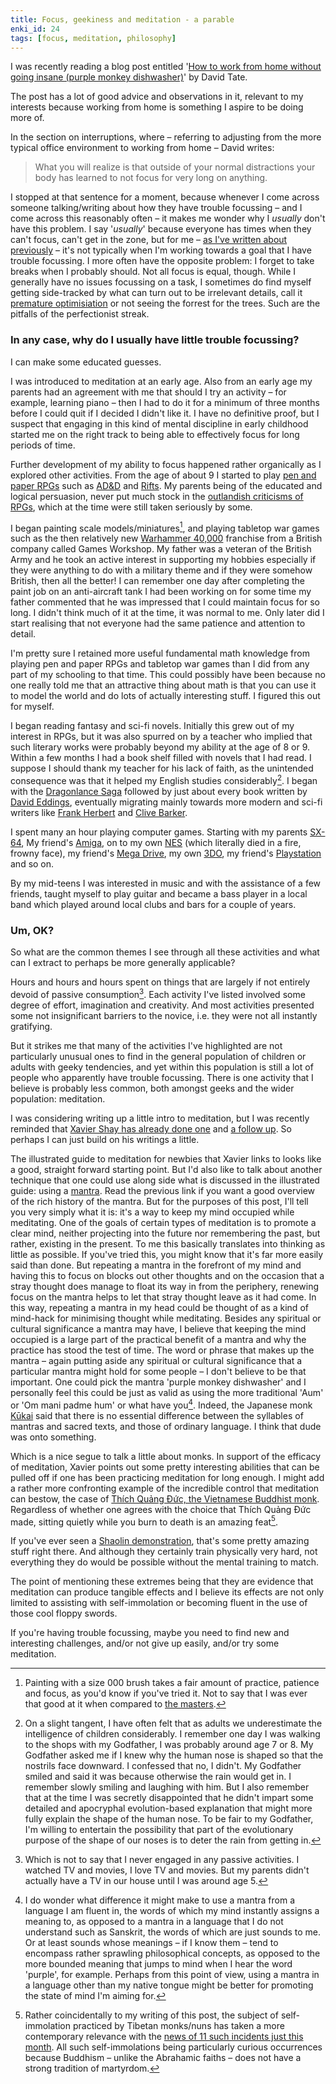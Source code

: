 ```yaml
---
title: Focus, geekiness and meditation - a parable
enki_id: 24
tags: [focus, meditation, philosophy]
---
```

I was recently reading a blog post entitled '[How to work from home without going insane (purple monkey dishwasher)](http://blog.davidtate.org/2011/09/how-to-work-from-home-without-going-insane-purple-monkey-dishwasher/)' by David Tate.

The post has a lot of good advice and observations in it, relevant to my interests because working from home is something I aspire to be doing more of.<!--more-->

In the section on interruptions, where – referring to adjusting from the more typical office environment to working from home – David writes:

> What you will realize is that outside of your normal distractions your body has learned to not focus for very long on anything.

I stopped at that sentence for a moment, because whenever I come across someone talking/writing about how they have trouble focussing – and I come across this reasonably often – it makes me wonder why I *usually* don't have this problem. I say '*usually*' because everyone has times when they can't focus, can't get in the zone, but for me – [as I've written about previously](/2010/11/17/goldfish-in-a-sea-of-information) – it's not typically when I'm working towards a goal that I have trouble focussing. I more often have the opposite problem: I forget to take breaks when I probably should. Not all focus is equal, though. While I generally have no issues focussing on a task, I sometimes do find myself getting side-tracked by what can turn out to be irrelevant details, call it [premature optimisiation](http://c2.com/cgi/wiki?PrematureOptimization) or not seeing the forrest for the trees. Such are the pitfalls of the perfectionist streak.

### In any case, why do I usually have little trouble focussing?

I can make some educated guesses.

I was introduced to meditation at an early age. Also from an early age my parents had an agreement with me that should I try an activity – for example, learning piano – then I had to do it for a minimum of three months before I could quit if I decided I didn't like it. I have no definitive proof, but I suspect that engaging in this kind of mental discipline in early childhood started me on the right track to being able to effectively focus for long periods of time.

Further development of my ability to focus happened rather organically as I explored other activities. From the age of about 9 I started to play [pen and paper RPGs](http://en.wikipedia.org/wiki/Role-playing_game) such as [AD&D](http://en.wikipedia.org/wiki/Editions_of_Dungeons_%26_Dragons#Advanced_Dungeons_.26_Dragons) and [Rifts](http://en.wikipedia.org/wiki/Rifts). My parents being of the educated and logical persuasion, never put much stock in the [outlandish criticisms of RPGs](http://en.wikipedia.org/wiki/Dungeons_%26_Dragons_controversies), which at the time were still taken seriously by some.

I began painting scale models/miniatures[^1], and playing tabletop war games such as the then relatively new [Warhammer 40,000](http://en.wikipedia.org/wiki/Warhammer_40,000) franchise from a British company called Games Workshop. My father was a veteran of the British Army and he took an active interest in supporting my hobbies especially if they were anything to do with a military theme and if they were somehow British, then all the better! I can remember one day after completing the paint job on an anti-aircraft tank I had been working on for some time my father commented that he was impressed that I could maintain focus for so long. I didn't think much of it at the time, it was normal to me. Only later did I start realising that not everyone had the same patience and attention to detail.

I'm pretty sure I retained more useful fundamental math knowledge from playing pen and paper RPGs and tabletop war games than I did from any part of my schooling to that time. This could possibly have been because no one really told me that an attractive thing about math is that you can use it to model the world and do lots of actually interesting stuff. I figured this out for myself.

I began reading fantasy and sci-fi novels. Initially this grew out of my interest in RPGs, but it was also spurred on by a teacher who implied that such literary works were probably beyond my ability at the age of 8 or 9. Within a few months I had a book shelf filled with novels that I had read. I suppose I should thank my teacher for his lack of faith, as the unintended consequence was that it helped my English studies considerably[^2]. I began with the [Dragonlance Saga](http://en.wikipedia.org/wiki/Dragonlance) followed by just about every book written by [David Eddings](http://en.wikipedia.org/wiki/David_Eddings), eventually migrating mainly towards more modern and sci-fi writers like [Frank Herbert](http://en.wikipedia.org/wiki/Frank_herbert) and [Clive Barker](http://en.wikipedia.org/wiki/Clive_barker).

I spent many an hour playing computer games. Starting with my parents [SX-64](http://en.wikipedia.org/wiki/SX-64), My friend's [Amiga](http://en.wikipedia.org/wiki/Amiga), on to my own [NES](http://en.wikipedia.org/wiki/Nintendo_Entertainment_System) (which literally died in a fire, frowny face), my friend's [Mega Drive](http://en.wikipedia.org/wiki/Sega_Genesis), my own [3DO](http://en.wikipedia.org/wiki/3DO_Interactive_Multiplayer), my friend's [Playstation](http://en.wikipedia.org/wiki/Playstation) and so on.

By my mid-teens I was interested in music and with the assistance of a few friends, taught myself to play guitar and became a bass player in a local band which played around local clubs and bars for a couple of years.

### Um, OK?

So what are the common themes I see through all these activities and what can I extract to perhaps be more generally applicable?

Hours and hours and hours spent on things that are largely if not entirely devoid of passive consumption[^3]. Each activity I've listed involved some degree of effort, imagination and creativity. And most activities presented some not insignificant barriers to the novice, i.e. they were not all instantly gratifying.

But it strikes me that many of the activities I've highlighted are not particularly unusual ones to find in the general population of children or adults with geeky tendencies, and yet within this population is still a lot of people who apparently have trouble focussing. There is one activity that I believe is probably less common, both amongst geeks and the wider population: meditation.

I was considering writing up a little intro to meditation, but I was recently reminded that [Xavier Shay has already done one](http://www.two-shay.com/articles/mindful-march) and [a follow up](http://www.two-shay.com/articles/mindful-march-recap). So perhaps I can just build on his writings a little.

The illustrated guide to meditation for newbies that Xavier links to looks like a good, straight forward starting point. But I'd also like to talk about another technique that one could use along side what is discussed in the illustrated guide: using a [mantra](http://en.wikipedia.org/wiki/Mantra). Read the previous link if you want a good overview of the rich history of the mantra. But for the purposes of this post, I'll tell you very simply what it is: it's a way to keep my mind occupied while meditating. One of the goals of certain types of meditation is to promote a clear mind, neither projecting into the future nor remembering the past, but rather, existing in the present. To me this basically translates into thinking as little as possible. If you've tried this, you might know that it's far more easily said than done. But repeating a mantra in the forefront of my mind and having this to focus on blocks out other thoughts and on the occasion that a stray thought does manage to float its way in from the periphery, renewing focus on the mantra helps to let that stray thought leave as it had come. In this way, repeating a mantra in my head could be thought of as a kind of mind-hack for minimising thought while meditating. Besides any spiritual or cultural significance a mantra may have, I believe that keeping the mind occupied is a large part of the practical benefit of a mantra and why the practice has stood the test of time. The word or phrase that makes up the mantra – again putting aside any spiritual or cultural significance that a particular mantra might hold for some people – I don't believe to be that important. One could pick the mantra 'purple monkey dishwasher' and I personally feel this could be just as valid as using the more traditional 'Aum' or 'Om mani padme hum' or what have you[^4]. Indeed, the Japanese monk [Kūkai](http://en.wikipedia.org/wiki/K%C5%ABkai) said that there is no essential difference between the syllables of mantras and sacred texts, and those of ordinary language. I think that dude was onto something.

Which is a nice segue to talk a little about monks. In support of the efficacy of meditation, Xavier points out some pretty interesting abilities that can be pulled off if one has been practicing meditation for long enough. I might add a rather more confronting example of the incredible control that meditation can bestow, the case of [Thích Quảng Đức, the Vietnamese Buddhist monk](http://en.wikipedia.org/wiki/Thich_Quang_Duc#Self-immolation). Regardless of whether one agrees with the choice that Thích Quảng Đức made, sitting quietly while you burn to death is an amazing feat[^5].

If you've ever seen a [Shaolin demonstration](http://www.google.com/search?q=shaolin+monk+demonstration), that's some pretty amazing stuff right there. And although they certainly train physically very hard, not everything they do would be possible without the mental training to match.

The point of mentioning these extremes being that they are evidence that meditation can produce tangible effects and I believe its effects are not only limited to assisting with self-immolation or becoming fluent in the use of those cool floppy swords.

If you're having trouble focussing, maybe you need to find new and interesting challenges, and/or not give up easily, and/or try some meditation.

[^1]: Painting with a size 000 brush takes a fair amount of practice, patience and focus, as you'd know if you've tried it. Not to say that I was ever that good at it when compared to [the masters](http://en.wikipedia.org/wiki/Golden_Demon).

[^2]: On a slight tangent, I have often felt that as adults we underestimate the intelligence of children considerably. I remember one day I was walking to the shops with my Godfather, I was probably around age 7 or 8. My Godfather asked me if I knew why the human nose is shaped so that the nostrils face downward. I confessed that no, I didn't. My Godfather smiled and said it was because otherwise the rain would get in. I remember slowly smiling and laughing with him. But I also remember that at the time I was secretly disappointed that he didn't impart some detailed and apocryphal evolution-based explanation that might more fully explain the shape of the human nose. To be fair to my Godfather, I'm willing to entertain the possibility that part of the evolutionary purpose of the shape of our noses is to deter the rain from getting in.

[^3]: Which is not to say that I never engaged in any passive activities. I watched TV and movies, I love TV and movies. But my parents didn't actually have a TV in our house until I was around age 5.

[^4]: I do wonder what difference it might make to use a mantra from a language I am fluent in, the words of which my mind instantly assigns a meaning to, as opposed to a mantra in a language that I do not understand such as Sanskrit, the words of which are just sounds to me. Or at least sounds whose meanings – if I know them – tend to encompass rather sprawling philosophical concepts, as opposed to the more bounded meaning that jumps to mind when I hear the word 'purple', for example. Perhaps from this point of view, using a mantra in a language other than my native tongue might be better for promoting the state of mind I'm aiming for.

[^5]: Rather coincidentally to my writing of this post, the subject of self-immolation practiced by Tibetan monks/nuns has taken a more contemporary relevance with the [news of 11 such incidents just this month](http://www.guardian.co.uk/world/2011/nov/10/burning-martyrs-tibetan-monks-fire). All such self-immolations being particularly curious occurrences because Buddhism – unlike the Abrahamic faiths – does not have a strong tradition of martyrdom.
